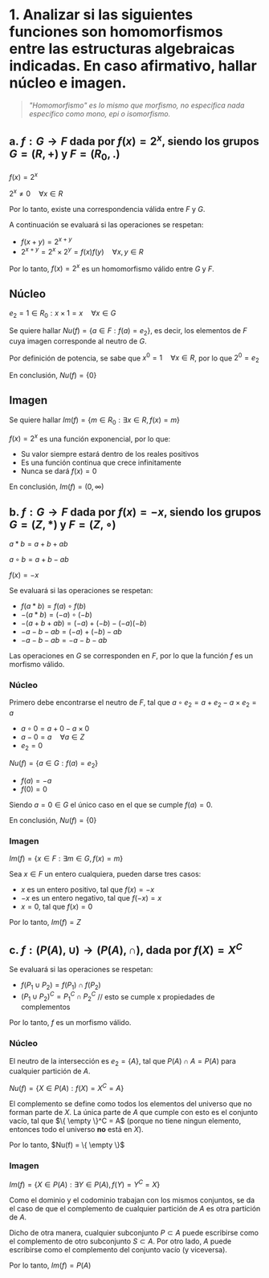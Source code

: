 # 1. Analizar si las siguientes funciones son homomorfismos entre las estructuras algebraicas indicadas. En caso afirmativo, hallar núcleo e imagen.

> *"Homomorfismo" es lo mismo que morfismo, no especifica nada específico como mono, epi o isomorfismo.*

## a. $f: G \to F$ dada por $f(x) = 2^x$, siendo los grupos $G = (R,+)$ y $F = (R_0, .)$

$f(x) = 2^x$

$2^x \ne 0 \quad \forall x \in R$

Por lo tanto, existe una correspondencia válida entre $F$ y $G$.

A continuación se evaluará si las operaciones se respetan:

* $f(x+y) = 2^{x+y}$
* $2^{x+y} = 2^x \times 2^y = f(x)f(y) \quad \forall x,y \in R$

Por lo tanto, $f(x) = 2^x$ es un homomorfismo válido entre $G$ y $F$.

## Núcleo

$e_2 = 1 \in R_0 : x \times 1 = x \quad \forall x \in G$

Se quiere hallar $Nu(f) = \{ a \in F : f(a) = e_2 \}$, es decir, los elementos de $F$ cuya imagen corresponde al neutro de $G$.

Por definición de potencia, se sabe que $x^0 = 1 \quad \forall x \in R$, por lo que $2^0 = e_2$

En conclusión, $Nu(f) = \{ 0 \}$

## Imagen

Se quiere hallar $Im(f) = \{ m \in R_0 : \exists x \in R, f(x) = m \}$

$f(x) = 2^x$ es una función exponencial, por lo que:
* Su valor siempre estará dentro de los reales positivos
* Es una función continua que crece infinitamente
* Nunca se dará $f(x) = 0$

En conclusión, $Im(f) = (0, \infty)$

## b. $f: G \to F$ dada por $f(x) = -x$, siendo los grupos $G = (Z, \ast)$ y $F=(Z, \circ)$

$a \ast b = a + b + ab$

$a \circ b = a + b - ab$

$f(x) = -x$

Se evaluará si las operaciones se respetan:

* $f(a \ast b) = f(a) \circ f(b)$
* $-(a \ast b) = (-a) \circ (-b)$
* $-(a+b+ab) = (-a) + (-b) - (-a)(-b)$
* $-a-b-ab = (-a) + (-b) - ab$
* $-a-b-ab = -a-b-ab$

Las operaciones en $G$ se corresponden en $F$, por lo que la función $f$ es un morfismo válido.

### Núcleo

Primero debe encontrarse el neutro de $F$, tal que $a\circ e_2 = a + e_2 - a \times e_2 = a$
* $a \circ 0 = a + 0 - a \times 0$
* $a - 0 = a \quad \forall a \in Z$
* $e_2 = 0$

$Nu(f) = \{ a \in G : f(a) = e_2 \}$

* $f(a) = -a$
* $f(0) = 0$

Siendo $a=0 \in G$ el único caso en el que se cumple $f(a) = 0$.

En conclusión, $Nu(f) = \{ 0 \}$

### Imagen

$Im(f) = \{ x \in F : \exists m \in G, f(x) = m \}$

Sea $x \in F$ un entero cualquiera, pueden darse tres casos:
* $x$ es un entero positivo, tal que $f(x) = -x$
* $-x$ es un entero negativo, tal que $f(-x) = x$
* $x = 0$, tal que $f(x) = 0$

Por lo tanto, $Im(f) = Z$

## c. $f: (P(A), \cup) \to (P(A), \cap)$, dada por $f(X) = X^C$

Se evaluará si las operaciones se respetan:

* $f(P_1 \cup P_2) = f(P_1) \cap f(P_2)$
* $(P_1 \cup P_2)^C = {P_1}^C \cap {P_2}^C$ // esto se cumple x propiedades de complementos

Por lo tanto, $f$ es un morfismo válido.

### Núcleo

El neutro de la intersección es $e_2 = \{ A \}$, tal que $P(A) \cap A = P(A)$ para cualquier partición de $A$.

$Nu(f) = \{ X \in P(A) : f(X) = X^C = A \}$

El complemento se define como todos los elementos del universo que no forman parte de $X$. La única parte de $A$ que cumple con esto es el conjunto vacío, tal que $\{ \empty \}^C = A$ (porque no tiene ningun elemento, entonces todo el universo **no** está en $X$).

Por lo tanto, $Nu(f) = \{ \empty \}$

### Imagen

$Im(f) = \{ X \in P(A) : \exists Y \in P(A), f(Y) = Y^C = X\}$

Como el dominio y el codominio trabajan con los mismos conjuntos, se da el caso de que el complemento de cualquier partición de $A$ es otra partición de $A$.

Dicho de otra manera, cualquier subconjunto $P \subset A$ puede escribirse como el complemento de otro subconjunto $S \subset A$. Por otro lado, $A$ puede escribirse como el complemento del conjunto vacío (y viceversa).

Por lo tanto, $Im(f) = P(A)$